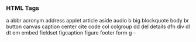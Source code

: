 ### HTML Tags

a
abbr
acronym
address
applet
article
aside
audio
b
big
blockquote
body
br
button
canvas
caption
center
cite
code
col
colgroup
dd
del
details
dfn
div
dl
dt
em
embed
fieldset
figcaption
figure
footer
form
g - <svg>
h1
h2
h3
h4
h5
h6
header
hgroup
hr
html
i
iframe
img
input
ins
kbd
label
legend
li
main
mark
menu
nav
object
ol
optgroup
option
output
p
path <svg>
picture
polygon <svg>
pre
progress
q
ruby
s
samp
section
select
small
span
strike
strong
style
sub
summary
sup
svg
table
tbody
td
template
text
textarea
tfoot
th
thead
time
title
tr
tt
u
ul
var
video
wbr